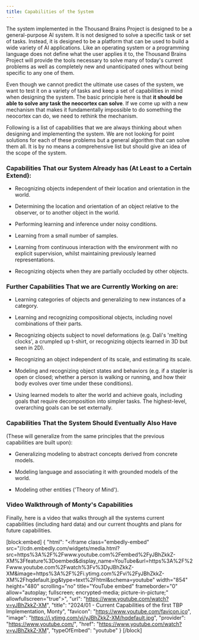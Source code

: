 ```yaml
---
title: Capabilities of the System
---
```

The system implemented in the Thousand Brains Project is designed to be a general-purpose AI system. It is not designed to solve a specific task or set of tasks. Instead, it is designed to be a platform that can be used to build a wide variety of AI applications. Like an operating system or a programming language does not define what the user applies it to, the Thousand Brains Project will provide the tools necessary to solve many of today's current problems as well as completely new and unanticipated ones without being specific to any one of them.

Even though we cannot predict the ultimate use cases of the system, we want to test it on a variety of tasks and keep a set of capabilities in mind when designing the system. The basic principle here is that **it should be able to solve any task the neocortex can solve**. If we come up with a new mechanism that makes it fundamentally impossible to do something the neocortex can do, we need to rethink the mechanism.

Following is a list of capabilities that we are always thinking about when designing and implementing the system. We are not looking for point solutions for each of these problems but a general algorithm that can solve them all. It is by no means a comprehensive list but should give an idea of the scope of the system.

### Capabilities That our System Already has (At Least to a Certain Extend):

- Recognizing objects independent of their location and orientation in the world.

- Determining the location and orientation of an object relative to the observer, or to another object in the world.

- Performing learning and inference under noisy conditions.

- Learning from a small number of samples.

- Learning from continuous interaction with the environment with no explicit supervision, whilst maintaining previously learned representations.

- Recognizing objects when they are partially occluded by other objects.

### Further Capabilities That we are Currently Working on are:

- Learning categories of objects and generalizing to new instances of a category.

- Learning and recognizing compositional objects, including novel combinations of their parts.

- Recognizing objects subject to novel deformations (e.g. Dali's 'melting clocks', a crumpled up t-shirt, or recognizing objects learned in 3D but seen in 2D).

- Recognizing an object independent of its scale, and estimating its scale.

- Modeling and recognizing object states and behaviors (e.g. if a stapler is open or closed; whether a person is walking or running, and how their body evolves over time under these conditions).

- Using learned models to alter the world and achieve goals, including goals that require decomposition into simpler tasks. The highest-level, overarching goals can be set externally.

### Capabilities That the System Should Eventually Also Have
(These will generalize from the same principles that the previous capabilities are built upon):

- Generalizing modeling to abstract concepts derived from concrete models.

- Modeling language and associating it with grounded models of the world.

- Modeling other entities ('Theory of Mind').

### Video Walkthrough of Monty's Capabilities
Finally, here is a video that walks through all the systems current capabilities (including hard data) and our current thoughts and plans for future capabilities.

[block:embed]
{
  "html": "<iframe class=\"embedly-embed\" src=\"//cdn.embedly.com/widgets/media.html?src=https%3A%2F%2Fwww.youtube.com%2Fembed%2FyJBhZkkZ-XM%3Ffeature%3Doembed&display_name=YouTube&url=https%3A%2F%2Fwww.youtube.com%2Fwatch%3Fv%3DyJBhZkkZ-XM&image=https%3A%2F%2Fi.ytimg.com%2Fvi%2FyJBhZkkZ-XM%2Fhqdefault.jpg&type=text%2Fhtml&schema=youtube\" width=\"854\" height=\"480\" scrolling=\"no\" title=\"YouTube embed\" frameborder=\"0\" allow=\"autoplay; fullscreen; encrypted-media; picture-in-picture;\" allowfullscreen=\"true\"></iframe>",
  "url": "https://www.youtube.com/watch?v=yJBhZkkZ-XM",
  "title": "2024/01 - Current Capabilities of the first TBP Implementation, Monty",
  "favicon": "https://www.youtube.com/favicon.ico",
  "image": "https://i.ytimg.com/vi/yJBhZkkZ-XM/hqdefault.jpg",
  "provider": "https://www.youtube.com/",
  "href": "https://www.youtube.com/watch?v=yJBhZkkZ-XM",
  "typeOfEmbed": "youtube"
}
[/block]